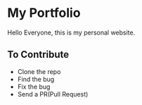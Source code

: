 # My Portfolio

Hello Everyone, this is my personal website.


## To Contribute

* Clone the repo
* Find the bug 
* Fix the bug
* Send a PR(Pull Request)